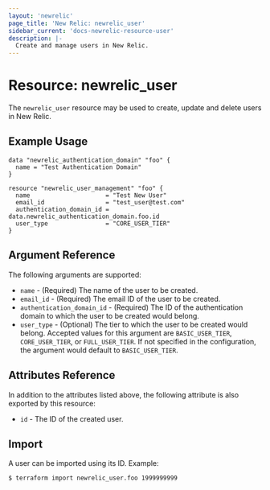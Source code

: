 ```yaml
---
layout: 'newrelic'
page_title: 'New Relic: newrelic_user'
sidebar_current: 'docs-newrelic-resource-user'
description: |-
  Create and manage users in New Relic.
---
```


# Resource: newrelic\_user

The `newrelic_user` resource may be used to create, update and delete users in New Relic.

## Example Usage
```hcl
data "newrelic_authentication_domain" "foo" {
  name = "Test Authentication Domain"
}

resource "newrelic_user_management" "foo" {
  name                     = "Test New User"
  email_id                 = "test_user@test.com"
  authentication_domain_id = data.newrelic_authentication_domain.foo.id
  user_type                = "CORE_USER_TIER"
}
```

## Argument Reference
The following arguments are supported:

* `name` - (Required) The name of the user to be created.
* `email_id` - (Required) The email ID of the user to be created.
* `authentication_domain_id` - (Required) The ID of the authentication domain to which the user to be created would belong.
* `user_type` - (Optional) The tier to which the user to be created would belong. Accepted values for this argument are `BASIC_USER_TIER`, `CORE_USER_TIER`, or `FULL_USER_TIER`. If not specified in the configuration, the argument would default to `BASIC_USER_TIER`.

## Attributes Reference
In addition to the attributes listed above, the following attribute is also exported by this resource:

* `id` - The ID of the created user.

## Import
A user can be imported using its ID. Example:

```shell
$ terraform import newrelic_user.foo 1999999999
```
